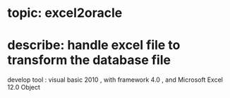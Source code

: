 topic:
  excel2oracle
=====================================================
describe:
  handle excel file to transform the database file
=====================================================
develop tool :
  visual basic 2010 , with framework 4.0 , and Microsoft Excel 12.0 Object 
  
